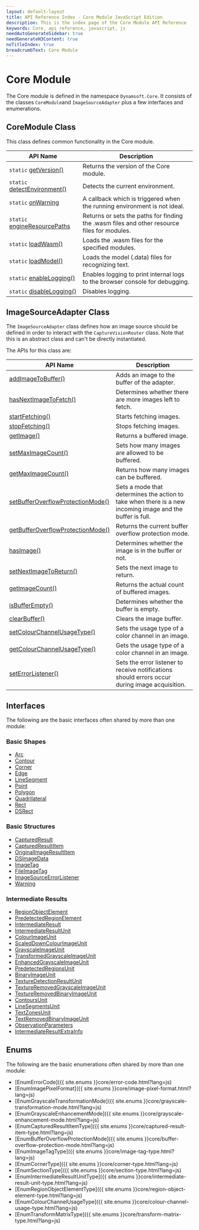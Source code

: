 ```yaml
---
layout: default-layout
title: API Reference Index - Core Module JavaScript Edition
description: This is the index page of the Core Module API Reference
keywords: Core, api reference, javascript, js
needAutoGenerateSidebar: true
needGenerateH3Content: true
noTitleIndex: true
breadcrumbText: Core Module
---
```

<!--v3.0.20--Updated on 11/23/2023-->

# Core Module

The Core module is defined in the namespace `Dynamsoft.Core`. It consists of the classes `CoreModule`and `ImageSourceAdapter` plus a few interfaces and enumerations.

## CoreModule Class

This class defines common functionality in the Core module.

| API Name                                                                   | Description                                                                                 |
| -------------------------------------------------------------------------- | ------------------------------------------------------------------------------------------- |
| `static` [getVersion()](./core-module-class.md#getversion)                 | Returns the version of the Core module.                                                     |
| `static` [detectEnvironment()](./core-module-class.md#detectenvironment)   | Detects the current environment.                                                            |
| `static` [onWarning](./core-module-class.md#onwarning)                     | A callback which is triggered when the running environment is not ideal.                    |
| `static` [engineResourcePaths](./core-module-class.md#engineresourcepaths) | Returns or sets the paths for finding the .wasm files and other resource files for modules. |
| `static` [loadWasm()](./core-module-class.md#loadwasm)                     | Loads the .wasm files for the specified modules.                                            |
| `static` [loadModel()](./core-module-class.md#loadmodel)                   | Loads the model (.data) files for recognizing text.                                         |
| `static` [enableLogging()](./core-module-class.md#enablelogging)           | Enables logging to print internal logs to the browser console for debugging.                |
| `static` [disableLogging()](./core-module-class.md#disablelogging)         | Disables logging.                                                                           |

## ImageSourceAdapter Class

The `ImageSourceAdapter` class defines how an image source should be defined in order to interact with the `CaptureVisionRouter` class. Note that this is an abstract class and can't be directly instantiated.

The APIs for this class are:

| API Name                                                                                       | Description                                                                                               |
| ---------------------------------------------------------------------------------------------- | --------------------------------------------------------------------------------------------------------- |
| [addImageToBuffer()](./image-source-adapter.md#addimagetobuffer)                               | Adds an image to the buffer of the adapter.                                                               |
| [hasNextImageToFetch()](./image-source-adapter.md#hasnextimagetofetch)                         | Determines whether there are more images left to fetch.                                                   |
| [startFetching()](./image-source-adapter.md#startfetching)                                     | Starts fetching images.                                                                                   |
| [stopFetching()](./image-source-adapter.md#stopfetching)                                       | Stops fetching images.                                                                                    |
| [getImage()](./image-source-adapter.md#getimage)                                               | Returns a buffered image.                                                                                 |
| [setMaxImageCount()](./image-source-adapter.md#setmaximagecount)                               | Sets how many images are allowed to be buffered.                                                          |
| [getMaxImageCount()](./image-source-adapter.md#getmaximagecount)                               | Returns how many images can be buffered.                                                                  |
| [setBufferOverflowProtectionMode()](./image-source-adapter.md#setbufferoverflowprotectionmode) | Sets a mode that determines the action to take when there is a new incoming image and the buffer is full. |
| [getBufferOverflowProtectionMode()](./image-source-adapter.md#getbufferoverflowprotectionmode) | Returns the current buffer overflow protection mode.                                                      |
| [hasImage()](./image-source-adapter.md#hasimage)                                               | Determines whether the image is in the buffer or not.                                                     |
| [setNextImageToReturn()](./image-source-adapter.md#setnextimagetoreturn)                       | Sets the next image to return.                                                                            |
| [getImageCount()](./image-source-adapter.md#getimagecount)                                     | Returns the actual count of buffered images.                                                              |
| [isBufferEmpty()](./image-source-adapter.md#isbufferempty)                                     | Determines whether the buffer is empty.                                                                   |
| [clearBuffer()](./image-source-adapter.md#clearbuffer)                                         | Clears the image buffer.                                                                                  |
| [setColourChannelUsageType()](./image-source-adapter.md#setcolourchannelusagetype)             | Sets the usage type of a color channel in an image.                                                       |
| [getColourChannelUsageType()](./image-source-adapter.md#getcolourchannelusagetype)             | Gets the usage type of a color channel in an image.                                                       |
| [setErrorListener()](./image-source-adapter.md#seterrorlistener)                               | Sets the error listener to receive notifications should errors occur during image acquisition.            |

## Interfaces

The following are the basic interfaces often shared by more than one module:

### Basic Shapes

* [Arc](./basic-structures/arc.md)
* [Contour](./basic-structures/contour.md)
* [Corner](./basic-structures/corner.md)
* [Edge](./basic-structures/edge.md)
* [LineSegment](./basic-structures/line-segment.md)
* [Point](./basic-structures/point.md)
* [Polygon](./basic-structures/polygon.md)
* [Quadrilateral](./basic-structures/quadrilateral.md)
* [Rect](./basic-structures/rect.md)
* [DSRect](./basic-structures/ds-rect.md)

### Basic Structures

* [CapturedResult](./basic-structures/captured-result.md)
* [CapturedResultItem](./basic-structures/captured-result-item.md)
* [OriginalImageResultItem](./basic-structures/original-image-result-item.md)
* [DSImageData](./basic-structures/ds-image-data.md)
* [ImageTag](./basic-structures/image-tag.md)
* [FileImageTag](./basic-structures/file-image-tag.md)
* [ImageSourceErrorListener](./basic-structures/image-source-error-listener.md)
* [Warning](./basic-structures/warning.md)
<!-- * [PDFReadingParameter](./basic-structures/pdf-reading-parameter.md) -->

### Intermediate Results

* [RegionObjectElement](./intermediate-results/region-object-element.md)
* [PredetectedRegionElement](./intermediate-results/predetected-region-element.md)
* [IntermediateResult](./intermediate-results/intermediate-result.md)
* [IntermediateResultUnit](./intermediate-results/intermediate-result-unit.md)
* [ColourImageUnit](./intermediate-results/colour-image-unit.md)
* [ScaledDownColourImageUnit](./intermediate-results/scaled-down-colour-image-unit.md)
* [GrayscaleImageUnit](./intermediate-results/grayscale-image-unit.md)
* [TransformedGrayscaleImageUnit](./intermediate-results/transformed-grayscale-image-unit.md)
* [EnhancedGrayscaleImageUnit](./intermediate-results/enhanced-grayscale-image-unit.md)
* [PredetectedRegionsUnit](./intermediate-results/predetected-regions-unit.md)
* [BinaryImageUnit](./intermediate-results/binary-image-unit.md)
* [TextureDetectionResultUnit](./intermediate-results/texture-detection-result-unit.md)
* [TextureRemovedGrayscaleImageUnit](./intermediate-results/texture-removed-grayscale-image-unit.md)
* [TextureRemovedBinaryImageUnit](./intermediate-results/texture-removed-binary-image-unit.md)
* [ContoursUnit](./intermediate-results/contours-unit.md)
* [LineSegmentsUnit](./intermediate-results/line-segments-unit.md)
* [TextZonesUnit](./intermediate-results/text-zones-unit.md)
* [TextRemovedBinaryImageUnit](./intermediate-results/text-removed-binary-image-unit.md)
* [ObservationParameters](./intermediate-results/observation-parameters.md)
* [IntermediateResultExtraInfo](./intermediate-results/intermediate-result-extra-info.md)

## Enums

The following are the basic enumerations often shared by more than one module:

* [EnumErrorCode]({{ site.enums }}core/error-code.html?lang=js)
* [EnumImagePixelFormat]({{ site.enums }}core/image-pixel-format.html?lang=js)
* [EnumGrayscaleTransformationMode]({{ site.enums }}core/grayscale-transformation-mode.html?lang=js)
* [EnumGrayscaleEnhancementMode]({{ site.enums }}core/grayscale-enhancement-mode.html?lang=js)
* [EnumCapturedResultItemType]({{ site.enums }}core/captured-result-item-type.html?lang=js)
* [EnumBufferOverflowProtectionMode]({{ site.enums }}core/buffer-overflow-protection-mode.html?lang=js)
* [EnumImageTagType]({{ site.enums }}core/image-tag-type.html?lang=js)
* [EnumCornerType]({{ site.enums }}core/corner-type.html?lang=js)
* [EnumSectionType]({{ site.enums }}core/section-type.html?lang=js)
* [EnumIntermediateResultUnitType]({{ site.enums }}core/intermediate-result-unit-type.html?lang=js)
* [EnumRegionObjectElementType]({{ site.enums }}core/region-object-element-type.html?lang=js)
* [EnumColourChannelUsageType]({{ site.enums }}core/colour-channel-usage-type.html?lang=js)
* [EnumTransformMatrixType]({{ site.enums }}core/transform-matrix-type.html?lang=js)

<!-- * [EnumPDFReadingMode]({{ site.enums }}core/pdf-reading-mode.html?lang=js) -->
<!-- * [EnumRasterDataSource]({{ site.enums }}core/raster-data-source.html?lang=js) -->
<!-- * [EnumVideoFrameQuality]({{ site.enums }}core/video-frame-quality.html?lang=js) -->
<!--* [EnumImageCaptureDistanceMode]({{ site.enums }}core/image-capture-distance-mode.html?lang=js)-->